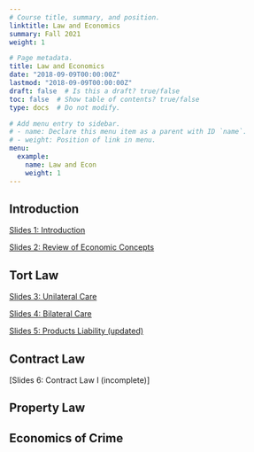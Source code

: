 ```yaml
---
# Course title, summary, and position.
linktitle: Law and Economics
summary: Fall 2021
weight: 1

# Page metadata.
title: Law and Economics
date: "2018-09-09T00:00:00Z"
lastmod: "2018-09-09T00:00:00Z"
draft: false  # Is this a draft? true/false
toc: false  # Show table of contents? true/false
type: docs  # Do not modify.

# Add menu entry to sidebar.
# - name: Declare this menu item as a parent with ID `name`.
# - weight: Position of link in menu.
menu:
  example:
    name: Law and Econ
    weight: 1
---
```


## Introduction

[Slides 1: Introduction](/files/01_introduction.pdf)

[Slides 2: Review of Economic Concepts](/files/02_review.pdf)

## Tort Law

[Slides 3: Unilateral Care](/files/03_unilateral.pdf)

[Slides 4: Bilateral Care](/files/04_bilateral.pdf)

[Slides 5: Products Liability (updated)](/files/05_products.pdf)

## Contract Law

[Slides 6: Contract Law I (incomplete)]

## Property Law

<!-- ### Intellectual Property -->

## Economics of Crime


